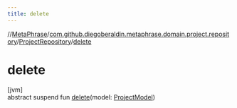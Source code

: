 ```yaml
---
title: delete
---
```

//[MetaPhrase](../../../index.html)/[com.github.diegoberaldin.metaphrase.domain.project.repository](../index.html)/[ProjectRepository](index.html)/[delete](delete.html)



# delete



[jvm]\
abstract suspend fun [delete](delete.html)(model: [ProjectModel](../../com.github.diegoberaldin.metaphrase.domain.project.data/-project-model/index.html))




